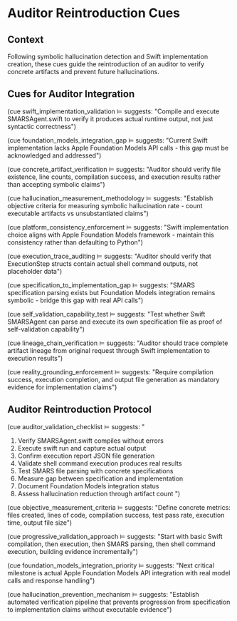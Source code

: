 # Auditor Reintroduction Cues

## Context
Following symbolic hallucination detection and Swift implementation creation, these cues guide the reintroduction of an auditor to verify concrete artifacts and prevent future hallucinations.

## Cues for Auditor Integration

(cue swift_implementation_validation ⊨ suggests: "Compile and execute SMARSAgent.swift to verify it produces actual runtime output, not just syntactic correctness")

(cue foundation_models_integration_gap ⊨ suggests: "Current Swift implementation lacks Apple Foundation Models API calls - this gap must be acknowledged and addressed")

(cue concrete_artifact_verification ⊨ suggests: "Auditor should verify file existence, line counts, compilation success, and execution results rather than accepting symbolic claims")

(cue hallucination_measurement_methodology ⊨ suggests: "Establish objective criteria for measuring symbolic hallucination rate - count executable artifacts vs unsubstantiated claims")

(cue platform_consistency_enforcement ⊨ suggests: "Swift implementation choice aligns with Apple Foundation Models framework - maintain this consistency rather than defaulting to Python")

(cue execution_trace_auditing ⊨ suggests: "Auditor should verify that ExecutionStep structs contain actual shell command outputs, not placeholder data")

(cue specification_to_implementation_gap ⊨ suggests: "SMARS specification parsing exists but Foundation Models integration remains symbolic - bridge this gap with real API calls")

(cue self_validation_capability_test ⊨ suggests: "Test whether Swift SMARSAgent can parse and execute its own specification file as proof of self-validation capability")

(cue lineage_chain_verification ⊨ suggests: "Auditor should trace complete artifact lineage from original request through Swift implementation to execution results")

(cue reality_grounding_enforcement ⊨ suggests: "Require compilation success, execution completion, and output file generation as mandatory evidence for implementation claims")

## Auditor Reintroduction Protocol

(cue auditor_validation_checklist ⊨ suggests: "
1. Verify SMARSAgent.swift compiles without errors
2. Execute swift run and capture actual output
3. Confirm execution report JSON file generation
4. Validate shell command execution produces real results
5. Test SMARS file parsing with concrete specifications
6. Measure gap between specification and implementation
7. Document Foundation Models integration status
8. Assess hallucination reduction through artifact count
")

(cue objective_measurement_criteria ⊨ suggests: "Define concrete metrics: files created, lines of code, compilation success, test pass rate, execution time, output file size")

(cue progressive_validation_approach ⊨ suggests: "Start with basic Swift compilation, then execution, then SMARS parsing, then shell command execution, building evidence incrementally")

(cue foundation_models_integration_priority ⊨ suggests: "Next critical milestone is actual Apple Foundation Models API integration with real model calls and response handling")

(cue hallucination_prevention_mechanism ⊨ suggests: "Establish automated verification pipeline that prevents progression from specification to implementation claims without executable evidence")